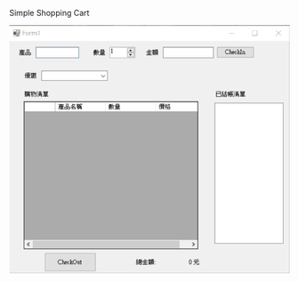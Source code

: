 Simple Shopping Cart

<img src ="https://github.com/nutshell522/SimpleShoppingCart.App/blob/main/ShoppingCart.gif" width="600"/>
